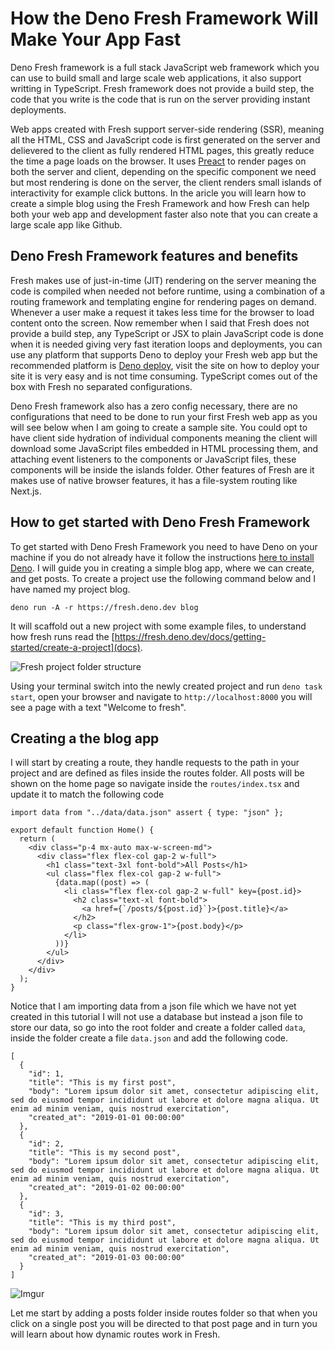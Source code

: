 # How the Deno Fresh Framework Will Make Your App Fast

Deno Fresh framework is a full stack JavaScript web framework which you can use to build small and large scale web applications, it also support writting in TypeScript. Fresh framework does not provide a build step, the code that you write is the code that is run on the server providing instant deployments.

Web apps created with Fresh support server-side rendering (SSR), meaning all the HTML, CSS and JavaScript code is first generated on the server and delievered to the client as fully rendered HTML pages, this greatly reduce the time a page loads on the browser. It uses [Preact](https://preactjs.com) to render pages on both the server and client, depending on the specific component we need but most rendering is done on the server, the client renders small islands of interactivity for example click buttons. In the aricle you will learn how to create a simple blog using the Fresh Framework and how Fresh can help both your web app and development faster also note that you can create a large scale app like Github.

## Deno Fresh Framework features and benefits

Fresh makes use of just-in-time (JIT) rendering on the server meaning the code is compiled when needed not before runtime, using a combination of a routing framework and templating engine for rendering pages on demand. Whenever a user make a request it takes less time for the browser to load content onto the screen. Now remember when I said that Fresh does not provide a build step, any TypeScript or JSX to plain JavaScript code is done when it is needed giving very fast iteration loops and deployments, you can use any platform that supports Deno to deploy your Fresh web app but the recommended platform is [Deno deploy](https://deno.com/deploy), visit the site on how to deploy your site it is very easy and is not time consuming. TypeScript comes out of the box with Fresh no separated configurations.

Deno Fresh framework also has a zero config necessary, there are no configurations that need to be done to run your first Fresh web app as you will see below when I am going to create a sample site. You could opt to have client side hydration of individual components meaning the client will download some JavaScript files embedded in HTML processing them, and attaching event listeners to the components or JavaScript files, these components will be inside the islands folder. Other features of Fresh are it makes use of native browser features, it has a file-system routing like Next.js.

## How to get started with Deno Fresh Framework

To get started with Deno Fresh Framework you need to have Deno on your machine if you do not already have it follow the instructions [here to install Deno](https://deno.land/manual/getting_started/installation). I will guide you in creating a simple blog app, where we can create, and get posts. To create a project use the following command below and I have named my project blog.

```
deno run -A -r https://fresh.deno.dev blog
```
It will scaffold out a new project with some example files, to understand how fresh runs read the [https://fresh.deno.dev/docs/getting-started/create-a-project](docs).

![Fresh project folder structure](https://imgur.com/ovECi9p.png)

Using your terminal switch into the newly created project and run `deno task start`, open your browser and navigate to `http://localhost:8000` you will see a page with a text "Welcome to fresh".

## Creating a the blog app

I will start by creating a route, they handle requests to the path in your project and are defined as files inside the routes folder. All posts will be shown on the home page so navigate inside the `routes/index.tsx` and update it to match the following code

```
import data from "../data/data.json" assert { type: "json" };

export default function Home() {
  return (
    <div class="p-4 mx-auto max-w-screen-md">
      <div class="flex flex-col gap-2 w-full">
        <h1 class="text-3xl font-bold">All Posts</h1>
        <ul class="flex flex-col gap-2 w-full">
          {data.map((post) => (
            <li class="flex flex-col gap-2 w-full" key={post.id}>
              <h2 class="text-xl font-bold">
                <a href={`/posts/${post.id}`}>{post.title}</a>
              </h2>
              <p class="flex-grow-1">{post.body}</p>
            </li>
          ))}
        </ul>
      </div>
    </div>
  );
}

```

Notice that I am importing data from a json file which we have not yet created in this tutorial I will not use a database but instead a json file to store our data, so go into the root folder and create a folder called `data`, inside the folder create a file `data.json` and add the following code.

```
[
  {
    "id": 1,
    "title": "This is my first post",
    "body": "Lorem ipsum dolor sit amet, consectetur adipiscing elit, sed do eiusmod tempor incididunt ut labore et dolore magna aliqua. Ut enim ad minim veniam, quis nostrud exercitation",
    "created_at": "2019-01-01 00:00:00"
  },
  {
    "id": 2,
    "title": "This is my second post",
    "body": "Lorem ipsum dolor sit amet, consectetur adipiscing elit, sed do eiusmod tempor incididunt ut labore et dolore magna aliqua. Ut enim ad minim veniam, quis nostrud exercitation",
    "created_at": "2019-01-02 00:00:00"
  },
  {
    "id": 3,
    "title": "This is my third post",
    "body": "Lorem ipsum dolor sit amet, consectetur adipiscing elit, sed do eiusmod tempor incididunt ut labore et dolore magna aliqua. Ut enim ad minim veniam, quis nostrud exercitation",
    "created_at": "2019-01-03 00:00:00"
  }
]
```
![Imgur](https://i.imgur.com/a8B57ni.png)

Let me start by adding a posts folder inside routes folder so that when you click on a single post you will be directed to that post page and in turn you will learn about how dynamic routes work in Fresh.
